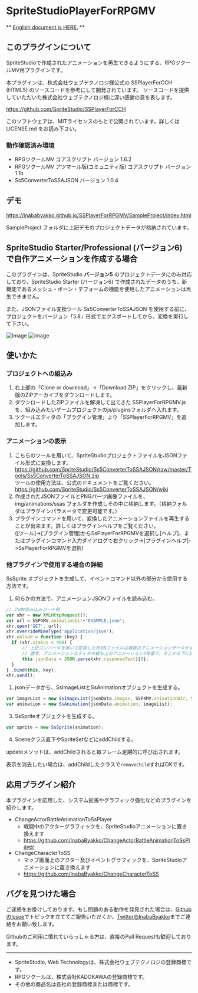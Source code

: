 # SpriteStudioPlayerForRPGMV

\*\* [English document is HERE.](README_EN.md) \*\*

## このプラグインについて

SpriteStudioで作成されたアニメーションを再生できるようにする、RPGツクールMV用プラグインです。

本プラグインは、株式会社ウェブテクノロジ様公式の SSPlayerForCCH (HTML5) のソースコードを参考にして開発されています。
ソースコードを提供していただいた株式会社ウェブテクノロジ様に深い感謝の意を表します。

https://github.com/SpriteStudio/SSPlayerForCCH

このソフトウェアは、MITライセンスのもとで公開されています。詳しくは LICENSE.md をお読み下さい。

### 動作確認済み環境

- RPGツクールMV コアスクリプト バージョン 1.6.2
- RPGツクールMV アツマール版(コミュニティ版) コアスクリプト バージョン 1.1b
- Ss5ConverterToSSAJSON バージョン 1.0.4

## デモ

https://inababyakko.github.io/SSPlayerForRPGMV/SampleProject/index.html

SampleProject フォルダに上記デモのプロジェクトデータが格納されています。

## SpriteStudio Starter/Professional (バージョン6) で自作アニメーションを作成する場合

このプラグインは、SpriteStudio **バージョン5** のプロジェクトデータにのみ対応しており、SpriteStudio Starter (バージョン6) で作成されたデータのうち、新機能であるメッシュ・ボーン・デフォームの機能を使用したアニメーションは再生できません。

また、JSONファイル変換ツール Ss5ConverterToSSAJSON を使用する前に、プロジェクトをバージョン「5.8」形式でエクスポートしてから、変換を実行して下さい。

![image](https://user-images.githubusercontent.com/3094590/94986114-ec24cc80-0596-11eb-8373-ccf73cf041b3.png)
![image](https://user-images.githubusercontent.com/3094590/94986118-f050ea00-0596-11eb-979b-b3c9e76fc376.png)

## 使いかた

### プロジェクトへの組込み

1. 右上部の「Clone or download」→「Download ZIP」をクリックし、最新版のZIPアーカイブをダウンロードします。
1. ダウンロードしたZIPファイルを解凍して出てきた SSPlayerForRPGMV.js を、組み込みたいゲームプロジェクトのjs/pluginsフォルダへ入れます。
1. ツクールエディタの「プラグイン管理」より「SSPlayerForRPGMV」を追加します。

### アニメーションの表示

1. こちらのツールを用いて、SpriteStudioプロジェクトファイルをJSONファイル形式に変換します。  
  https://github.com/SpriteStudio/Ss5ConverterToSSAJSON/raw/master/Tools/Ss5ConverterToSSAJSON.zip  
  ツールの使用方法は、公式のドキュメントをご覧ください。  
  https://github.com/SpriteStudio/Ss5ConverterToSSAJSON/wiki
1. 作成されたJSONファイルとPNGパーツ画像ファイルを、img/animations/ssas フォルダを作成しその中に格納します。（格納フォルダはプラグインパラメータで変更可能です。）
1. プラグインコマンドを用いて、変換したアニメーションファイルを再生することが出来ます。詳しくはプラグインヘルプをご覧ください。  
  (\[ツール\]->\[プラグイン管理\]からSsPlayerForRPGMVを選択し\[ヘルプ\]、またはプラグインコマンド入力ダイアログで右クリック->\[プラグインヘルプ\]->SsPlayerForRPGMVを選択)

### 他プラグインで使用する場合の詳細

SsSprite オブジェクトを生成して、イベントコマンド以外の部分から使用する方法です。

1. 何らかの方法で、アニメーションJSONファイルを読み込む。  

  ```JavaScript
// JSON読み込みコード例
var xhr = new XMLHttpRequest();
var url = SSP4MV.animationDir+"EXAMPLE.json";
xhr.open('GET', url);
xhr.overrideMimeType('application/json');
xhr.onload = function (key) {
    if (xhr.status < 400) {
        // 上記コンバータを用いて変換したJSONファイルは複数のアニメーションデータがまとめられているため、再生したいアニメーション番号を指定
        // 通常、アニメーションエディタの最も上のアニメーションが0番で、そこから下に1,2,...と続きます
        this.jsonData = JSON.parse(xhr.responseText)[0];
    }
} .bind(this, key);
xhr.send();
```
1. jsonデータから、SsImageListとSsAnimationオブジェクトを生成する。
  
  ```JavaScript
var imageList = new SsImageList(jsonData.images, SSP4MV.animationDir, true);
var animation = new SsAnimation(jsonData.animation, imageList);
```
3. SsSpriteオブジェクトを生成する。

  ```JavaScript
var sprite = new SsSprite(animation);
```
4. Sceneクラス直下やSpriteSetなどにaddChildする。

updateメソッドは、addChildされると毎フレーム定期的に呼び出されます。

表示を消去したい場合は、addChildしたクラスで`removeChild`すればOKです。

## 応用プラグイン紹介

本プラグインを応用した、システム拡張やグラフィック強化などのプラグインを紹介します。

- ChangeActorBattleAnimationToSsPlayer
    - 戦闘中のアクターグラフィックを、SpriteStudioアニメーションに置き換えます
    - https://github.com/InabaByakko/ChangeActorBattleAnimationToSsPlayer
- ChangeCharacterToSS
    - マップ画面上のアクター及びイベントグラフィックを、SpriteStudioアニメーションに置き換えます
    - https://github.com/InabaByakko/ChangeCharacterToSS

## バグを見つけた場合
 
ご迷惑をお掛けしております。もし問題のある動作を発見された場合は、[GithubのIssue](https://github.com/InabaByakko/SSPlayerForRPGMV/issues)でトピックを立ててご報告いただくか、[Twitter@InabaByakko](https://twitter.com/InabaByakko)までご連絡をお願い致します。

Githubのご利用に慣れていらっしゃる方は、直接のPull Requestも歓迎しております。

---

* SpriteStudio, Web Technologyは、株式会社ウェブテクノロジの登録商標です。
* RPGツクールは、株式会社KADOKAWAの登録商標です。
* その他の商品名は各社の登録商標または商標です。

